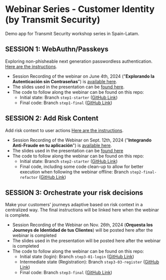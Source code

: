 # Webinar Series - Customer Identity (by Transmit Security)
Demo app for Transmit Security workshop series in Spain-Latam.

## SESSION 1: WebAuthn/Passkeys
Exploring non-phisheable next generation passwordless authentication. [Here are the instructions](./doc/01%20Instructions.md).

- Session Recording of the webinar on June 4th, 2024 ("**Explorando la Autenticación sin Contraseñas**") is [available here](https://transmitsecurity.zoom.us/webinar/register/WN_TX-R3KVIScGfJcFKPanzMA#/registration).
- The slides used in the presentation can be [found here](https://content.transmitsecurity.com/hubfs/Online%20Workshops/Explorando%20la%20Autenticación%20Sin%20Contraseña%20-%20Workshop%20con%20Transmit%20Security.pdf).
- The code to follow along the webinar can be found on this repo:
    - Initial state: Branch `step1-starter` ([GitHub Link](https://github.com/TransmitSecurity/workshop-latam/tree/step1-starter))
    - Final code: Branch `step1-final` ([GitHub Link](https://github.com/TransmitSecurity/workshop-latam/tree/step1-final))

## SESSION 2: Add Risk Content
Add risk context to user actions [Here are the instructions](./doc/02%20Instructions.md).

- Session Recording of the Webinar on Sept. 12th, 2024 ("**Integrando Anti-Fraude en tu aplicación**") is [available here](https://transmitsecurity.zoom.us/webinar/register/WN_WE_rexfURsucvhoHvHxIeg#/registration).
- The slides used in the presentation can be [found here](https://content.transmitsecurity.com/hubfs/Online%20Workshops/Integrando%20Anti-Fraude%20en%20tu%20aplicación%20-%20Workshop%20con%20Transmit%20Security.pdf)
- The code to follow along the webinar can be found on this repo:
    - Initial state: Branch `step2-starter` ([GitHub Link](https://github.com/TransmitSecurity/workshop-latam/tree/step2-starter))
    - Final code, including some code clean-up to allow for better execution when following the webinar offline: Branch `step2-final-refactor` ([GitHub Link](https://github.com/TransmitSecurity/workshop-latam/tree/step2-final-refactor))

## SESSION 3: Orchestrate your risk decisions
Make your customers' journeys adaptive based on risk context in a centralized way. The final instructions will be linked here when the webinar is complete.

- Session Recording of the Webinar on Nov. 26th, 2024 (**Orquesta los Journeys de Identidad de tus Clientes**) will be posted here after the webinar is completed
- The slides used in the presentation will be posted here after the webinar is completed
- The code to follow along the webinar can be found on this repo:
    - Initial state (login): Branch `step3-01-login` ([GitHub Link](https://github.com/TransmitSecurity/workshop-latam/tree/step3-01-login))
    - Intermediate state (Registration): Branch `step3-03-register` ([GitHub Link](https://github.com/TransmitSecurity/workshop-latam/tree/step3-02-register))
    - Final code: Branch `step3-final` ([GitHub Link](https://github.com/TransmitSecurity/workshop-latam/tree/step3-final))